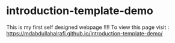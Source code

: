 # introduction-template-demo
 This is my first self designed webpage !!!!
 To view this page visit : https://mdabdullahalrafi.github.io/introduction-template-demo/ 
